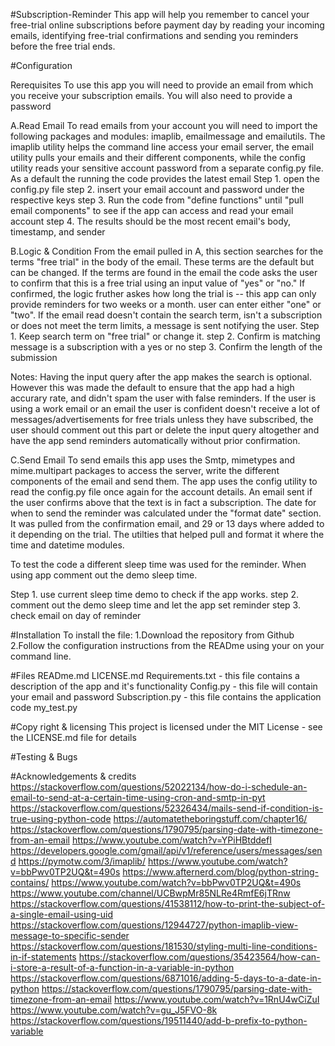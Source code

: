 #Subscription-Reminder
This app will help you remember to cancel your free-trial online subscriptions before payment day by reading your incoming emails, identifying free-trial confirmations and sending you reminders before the free trial ends.

#Configuration

Rerequisites
To use this app you will need to provide an email from which you receive your subscription emails.
You will also need to provide a password

A.Read Email
To read emails from your account you will need to import the following packages and modules: imaplib, emailmessage and emailutils. The imaplib utility helps the command line access your email server, the email utility pulls your emails and their different components, while the config utility reads your sensitive account password from a separate config.py file. As a default the running the code provides the latest email
    Step 1. open the config.py file
    step 2. insert your email account and password under the respective keys
    step 3. Run the code from "define functions" until "pull email components" to see if the app can access and read your email account
    step 4. The results should be the most recent email's body, timestamp, and sender


B.Logic & Condition
From the email pulled in A, this section searches for the terms "free trial" in the body of the email. These terms are the default but can be changed. If the terms are found in the email the code asks the user to confirm that this is a free trial using an input value of "yes" or "no." If confirmed, the logic fruther askes how long the trial is -- this app can only provide reminders for two weeks or a month. user can enter either "one" or "two". If the email read doesn't contain the search term, isn't a subscription or does not meet the term limits, a message is sent notifying the user.
    Step 1. Keep search term on "free trial" or change it.
    step 2. Confirm is matching message is a subscription with a yes or no
    step 3. Confirm the length of the submission

Notes: Having the input query after the app makes the search is optional. However this was made the default to ensure that the app had a high accurary rate, and didn't spam the user with false reminders. If the user is using a work email or an email the user is confident doesn't receive a lot of messages/advertisements for free trials unless they have subscribed, the user should comment out this part or delete the input query altogether and have the app send reminders automatically without prior confirmation.

C.Send Email
To send emails this app uses the Smtp, mimetypes and mime.multipart packages to access the server, write the different components of the email and send them. The app uses the config utility to read the config.py file once again for the account details. An email sent if the user confirms above that the text is in fact a subscription. The date for when to send the reminder was calculated under the "format date" section. It was pulled from the confirmation email, and 29 or 13 days where added to it depending on the trial. The utilties that helped pull and format it where the time and datetime modules. 

To test the code a different sleep time was used for the reminder. When using app comment out the demo sleep time.

  Step 1. use current sleep time demo to check if the app works.
  step 2. comment out the demo sleep time and let the app set reminder
  step 3. check email on day of reminder

#Installation
To install the file:
  1.Download the repository from Github
  2.Follow the configuration instructions from the READme using your on your command line.

#Files
  READme.md
  LICENSE.md
  Requirements.txt - this file contains a description of the app and it's functionality
  Config.py - this file will contain your email and password
  Subscription.py - this file contains the application code
  my_test.py
  
#Copy right & licensing
This project is licensed under the MIT License - see the LICENSE.md file for details

#Testing & Bugs



#Acknowledgements & credits
https://stackoverflow.com/questions/52022134/how-do-i-schedule-an-email-to-send-at-a-certain-time-using-cron-and-smtp-in-pyt
https://stackoverflow.com/questions/52326434/mails-send-if-condition-is-true-using-python-code
https://automatetheboringstuff.com/chapter16/
https://stackoverflow.com/questions/1790795/parsing-date-with-timezone-from-an-email
https://www.youtube.com/watch?v=YPiHBtddefI
https://developers.google.com/gmail/api/v1/reference/users/messages/send
https://pymotw.com/3/imaplib/
https://www.youtube.com/watch?v=bbPwv0TP2UQ&t=490s
https://www.afternerd.com/blog/python-string-contains/
https://www.youtube.com/watch?v=bbPwv0TP2UQ&t=490s
https://www.youtube.com/channel/UCBwpMr85NLRe4RmfE6jTRnw
https://stackoverflow.com/questions/41538112/how-to-print-the-subject-of-a-single-email-using-uid
https://stackoverflow.com/questions/12944727/python-imaplib-view-message-to-specific-sender 
https://stackoverflow.com/questions/181530/styling-multi-line-conditions-in-if-statements
https://stackoverflow.com/questions/35423564/how-can-i-store-a-result-of-a-function-in-a-variable-in-python 
https://stackoverflow.com/questions/6871016/adding-5-days-to-a-date-in-python
https://stackoverflow.com/questions/1790795/parsing-date-with-timezone-from-an-email
https://www.youtube.com/watch?v=1RnU4wCiZuI
https://www.youtube.com/watch?v=gu_J5FVO-8k
https://stackoverflow.com/questions/19511440/add-b-prefix-to-python-variable 